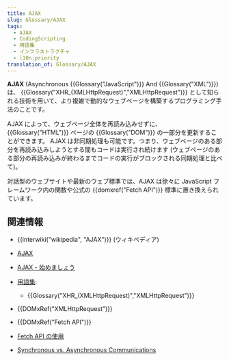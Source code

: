 ```yaml
---
title: AJAX
slug: Glossary/AJAX
tags:
  - AJAX
  - CodingScripting
  - 用語集
  - インフラストラクチャ
  - l10n:priority
translation_of: Glossary/AJAX
---
```

**AJAX** (Asynchronous {{Glossary("JavaScript")}} And {{Glossary("XML")}}) は、 {{Glossary("XHR_(XMLHttpRequest)","XMLHttpRequest")}} として知られる技術を用いて、より複雑で動的なウェブページを構築するプログラミング手法のことです。

AJAX によって、ウェブページ全体を再読み込みせずに、 {{Glossary("HTML")}} ページの {{Glossary("DOM")}} の一部分を更新することができます。 AJAX は非同期処理も可能です。つまり、ウェブページのある部分を再読み込みしようとする間もコードは実行され続けます (ウェブページのある部分の再読み込みが終わるまでコードの実行がブロックされる同期処理と比べて)。

対話型のウェブサイトや最新のウェブ標準では、AJAX は徐々に JavaScript フレームワーク内の関数や公式の {{domxref("Fetch API")}} 標準に置き換えられています。

## 関連情報

- {{interwiki("wikipedia", "AJAX")}} (ウィキペディア)
- [AJAX](/ja/docs/Web/Guide/AJAX)
- [AJAX - 始めましょう](/ja/docs/Web/Guide/AJAX/Getting_Started)
- [用語集](/ja/docs/Glossary):

  - {{Glossary("XHR_(XMLHttpRequest)","XMLHttpRequest")}}

- {{DOMxRef("XMLHttpRequest")}}
- {{DOMxRef("Fetch API")}}
- [Fetch API の使用](/ja/docs/Web/API/Fetch_API/Using_Fetch)
- [Synchronous vs. Asynchronous Communications](https://peoplesofttutorial.com/difference-between-synchronous-and-asynchronous-messaging/)
